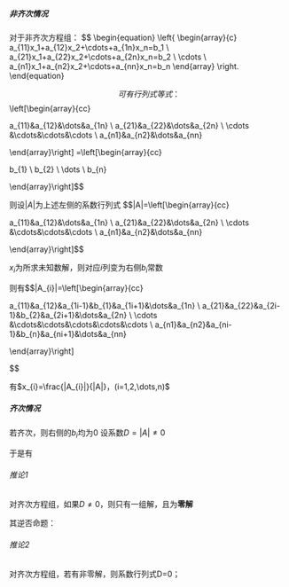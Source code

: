 ##### 非齐次情况
对于非齐次方程组：
$$
\begin{equation}
\left\{
\begin{array}{c}
    a_{11}x_1+a_{12}x_2+\cdots+a_{1n}x_n=b_1 \\
    a_{21}x_1+a_{22}x_2+\cdots+a_{2n}x_n=b_2 \\
    \cdots \\
    a_{n1}x_1+a_{n2}x_2+\cdots+a_{nn}x_n=b_n
\end{array}
\right.
\end{equation}

$$
可有行列式等式：
$$\left[\begin{array}{cc}

a_{11}&a_{12}&\dots&a_{1n} \\
a_{21}&a_{22}&\dots&a_{2n} \\
\cdots &\cdots&\cdots&\cdots  \\
a_{n1}&a_{n2}&\dots&a_{nn}

\end{array}\right]
=\left[\begin{array}{cc}

b_{1} \\
b_{2} \\
\dots \\
b_{n}

\end{array}\right]$$

则设$|A|$为上述左侧的系数行列式
$$|A|=\left[\begin{array}{cc}

a_{11}&a_{12}&\dots&a_{1n} \\
a_{21}&a_{22}&\dots&a_{2n} \\
\cdots &\cdots&\cdots&\cdots  \\
a_{n1}&a_{n2}&\dots&a_{nn}

\end{array}\right]$$

$x_{i}$为所求未知数解，则对应$i$列变为右侧$b_{i}$常数

则有$$|A_{i}|=\left[\begin{array}{cc}

a_{11}&a_{12}&a_{1i-1}&b_{1}&a_{1i+1}&\dots&a_{1n} \\
a_{21}&a_{22}&a_{2i-1}&b_{2}&a_{2i+1}&\dots&a_{2n} \\
\cdots &\cdots&\cdots&\cdots&\cdots&\cdots  \\
a_{n1}&a_{n2}&a_{ni-1}&b_{n}&a_{ni+1}&\dots&a_{nn}

\end{array}\right]

$$

有$x_{i}=\frac{|A_{i}|}{|A|}，(i=1,2,\dots,n)$


##### 齐次情况

若齐次，则右侧的$b_{i}$均为0
设系数$D=|A| \neq 0$

于是有

###### 推论1
对齐次方程组，如果$D\neq 0$，则只有一组解，且为**零解**

其逆否命题：

###### 推论2
对齐次方程组，若有非零解，则系数行列式D=0；